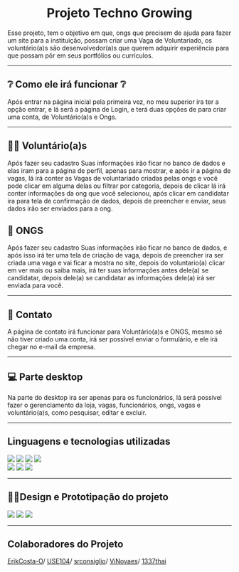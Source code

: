 <h1 align="center">Projeto Techno Growing</h1>
Esse projeto, tem o objetivo em que, ongs que precisem de ajuda para fazer um site para a instituição, possam criar uma Vaga de Voluntariado, os voluntário(a)s são desenvolvedor(a)s que querem adquirir experiência para que possam pôr em seus portfólios ou currículos.
<hr>
<h2>❔ Como ele irá funcionar ❔</h2>
Após entrar na página inicial pela primeira vez, no meu superior ira ter a opção entrar, e lá será a página de Login, e terá duas opções de para criar uma conta, de Voluntário(a)s e Ongs.
<hr>
<h2>🧑👩 Voluntário(a)s</h2>
Após fazer seu cadastro Suas informações irão ficar no banco de dados e elas iram para a página de perfil, apenas para mostrar, e após ir a página de vagas, lá irá conter as Vagas de voluntariado criadas pelas ongs e você pode clicar em alguma delas ou filtrar por categoria, depois de clicar lá irá conter informações da ong que você selecionou, após clicar em candidatar ira para tela de confirmação de dados, depois de preencher e enviar, seus dados irão ser enviados para a ong.

<h2>🏢 ONGS</h2>
Após fazer seu cadastro Suas informações irão ficar no banco de dados, e após isso irá ter uma tela de criação de vaga, depois de preencher ira ser criada uma vaga e vai ficar a mostra no site, depois do voluntario(a) clicar em ver mais ou saiba mais, irá ter suas informações antes dele(a) se candidatar, depois dele(a) se candidatar as informações dele(a) irá ser enviada para você.
<hr> 
<h2> 📧 Contato</h2>
A página de contato irá funcionar para Voluntário(a)s e ONGS, mesmo sé não tiver criado uma conta, irá ser possível enviar o formulário, e ele irá chegar no e-mail da empresa. 
<hr> 
<h2>💻 Parte desktop</h2>
Na parte do desktop ira ser apenas para os funcionários, lá será possível fazer o gerenciamento da loja, vagas, funcionários, ongs, vagas e voluntário(a)s, como pesquisar, editar e excluir.
<hr>
<h2>Linguagens e tecnologias utilizadas</h2>
<div>
    <img src="https://img.shields.io/badge/HTML5-fb5607?style=for-the-badge&logo=html5&logoColor=black">
    <img src="https://img.shields.io/badge/css3-3a86ff.svg?style=for-the-badge&logo=css3&logoColor=white">
    <img src="https://img.shields.io/badge/javascript-343a40.svg?style=for-the-badge&logo=javascript&logoColor=%23F7DF1E">
    <img src="https://img.shields.io/badge/typescript-3a86ff.svg?style=for-the-badge&logo=typescript&logoColor=white">
    <br>
</div>
<div>
    <img src="https://img.shields.io/badge/c%23-9d4edd.svg?style=for-the-badge&logo=c-sharp&logoColor=white">
    <img src="https://img.shields.io/badge/node.js-80b918?style=for-the-badge&logo=node.js&logoColor=white">
    <img src="https://img.shields.io/badge/WordPress-3a86ff.svg?style=for-the-badge&logo=WordPress&logoColor=white">
</div>
<hr>
<h2>👨‍🎨Design e Prototipação do projeto</h2>
<div>
    <img src="https://img.shields.io/badge/figma-343a40.svg?style=for-the-badge&logo=figma&logoColor=white">
    <img src="https://img.shields.io/badge/Canva-%2300C4CC.svg?style=for-the-badge&logo=Canva&logoColor=white">
    <img src="https://img.shields.io/badge/adobe%20photoshop-%2331A8FF.svg?style=for-the-badge&logo=adobe%20photoshop&logoColor=white">
</div>
<hr>
<h2>Colaboradores do Projeto</h2>
<a href="https://github.com/ErikCosta-O">ErikCosta-O</a>/
<a href="https://github.com/USE104">USE104</a>/
<a href="https://github.com/srconsiglio">srconsiglio</a>/
<a href="https://github.com/ViNovaes">ViNovaes</a>/
<a href="https://github.com/1337thai">1337thai</a>
